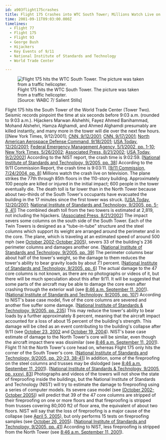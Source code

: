 ```yaml
---
id: a903flight175crashes
title: Flight 175 Crashes into WTC South Tower; Millions Watch Live on Television
time: 2001-09-11T09:03:00.000Z
timelines:
  - Flight 77
  - Flight 175
  - Flight 93
  - George Bush
  - Hijackers
  - Key Events of 9/11
  - National Institute of Standards and Technology
  - World Trade Center

---
```


<figure class="image">
  <img src="http://cdn.historycommons.org/images/events/289_flight175_high2050081722-9069.jpg" alt="Flight 175 hits the WTC South Tower. The picture was taken from a traffic helicopter." />
  <figcaption>Flight 175 hits the WTC South Tower. The picture was taken from a traffic helicopter.<br />[Source: WABC 7/ Salient Stills]</figcaption>
</figure>

Flight 175 hits the South Tower of the World Trade Center (Tower Two). Seismic records pinpoint the time at six seconds before 9:03 a.m. (rounded to 9:03 a.m.). Hijackers Marwan Alshehhi, Fayez Ahmed Banihammad, Mohand Alshehri, Hamza Alghamdi, and Ahmed Alghamdi presumably are killed instantly, and many more in the tower will die over the next few hours. [[New York Times, 9/12/2001]; [CNN, 9/12/2001][1]; [CNN, 9/17/2001][2]; [North American Aerospace Defense Command, 9/18/2001][3]; [USA Today, 12/20/2001][4]; [Federal Emergency Management Agency, 5/1/2002, pp. 1-10][5]; [New York Times, 5/26/2002][6]; [Associated Press, 8/21/2002][7]; [USA Today, 9/2/2002][8]] According to the NIST report, the crash time is 9:02:59. [[National Institute of Standards and Technology, 9/2005, pp. 38][9]] According to the 9/11 Commission Report, the crash time is 9:03:11. [[9/11 Commission, 7/24/2004, pp. 8][10]] Millions watch the crash live on television. The plane strikes the 77th through 85th floors in the 110-story building. Approximately 100 people are killed or injured in the initial impact; 600 people in the tower eventually die. The death toll is far lower than in the North Tower because about two-thirds of the South Tower's occupants have evacuated the building in the 17 minutes since the first tower was struck. [[USA Today, 12/20/2001][4]; [National Institute of Standards and Technology, 9/2005, pp. 5-9, 41][9]] The combined death toll from the two towers is estimated at 2,819, not including the hijackers. [[Associated Press, 8/21/2002][7]] The impact severs some columns on the south side of the South Tower. Each of the Twin Towers is designed as a "tube-in-tube" structure and the steel columns which support its weight are arranged around the perimeter and in the core. The plane, which is traveling at an estimated speed of around 500 mph (see [October 2002-October 2005](/timeline/#a1002speedindispute)), severs 33 of the building's 236 perimeter columns and damages another one. [[National Institute of Standards and Technology, 9/2005, pp. 39][9]] The perimeter columns bear about half of the tower's weight, so the damage to them reduces the tower's ability to bear gravity loads by about 7.1 percent. [[National Institute of Standards and Technology, 9/2005, pp. 6][9]] The actual damage to the 47 core columns is not known, as there are no photographs or videos of it, but there will be much speculation about this after 9/11. It will be suggested that some parts of the aircraft may be able to damage the core even after crashing through the exterior wall (see [8:46 a.m. September 11, 2001](/timeline/#a846flight11hits)). [[National Institute of Standards and Technology, 9/2005, pp. 107][9]] According to NIST's base case model, five of the core columns are severed and another five suffer some damage. [[National Institute of Standards & Technology, 9/2005, pp. 235][11]] This may reduce the tower's ability to bear loads by a further approximately 8 percent, meaning that the aircraft impact accounted for a loss of about 15 percent of the building's strength. This damage will be cited as an event contributing to the building's collapse after 9/11 (see [October 23, 2002](/timeline/#a102302silversteinstudy) and [October 19, 2004](/timeline/#a101904nisthypothesis)). NIST's base case estimate of damage to the North Tower's core will be similar, even though the aircraft impact there was dissimilar (see [8:46 a.m. September 11, 2001](/timeline/#a846flight11hits)). Flight 11 hit the North Tower's core head on, whereas Flight 175 only hits the corner of the South Tower's core. [[National Institute of Standards and Technology, 9/2005, pp. 20-23, 38-41][9]] In addition, some of the fireproofing on the steel columns and trusses may be dislodged (see [8:46 a.m. September 11, 2001](/timeline/#a846flight11hits)). [[National Institute of Standards & Technology, 9/2005, pp. xxxvi, 83][12]] Photographs and videos of the towers will not show the state of fireproofing inside the buildings, but the National Institute of Standards and Technology (NIST) will try to estimate the damage to fireproofing using a series of computer models. Its severe case model (see [(October 2002-October 2005)](/timeline/#a1002nistadjusts)) will predict that 39 of the 47 core columns are stripped of their fireproofing on one or more floors and that fireproofing is stripped from trusses covering 80,000 ft2 of floor area, the equivalent of about two floors. NIST will say that the loss of fireproofing is a major cause of the collapse (see [April 5, 2005](/timeline/#a040505nistfindings)), but only performs 15 tests on fireproofing samples (see [October 26, 2005](/timeline/#a102605fireproofingtests)). [[National Institute of Standards and Technology, 9/2005, pp. 41][9]] According to NIST, less fireproofing is stripped from the North Tower (see [8:46 a.m. September 11, 2001](/timeline/#a846flight11hits)). 

[1]: http://www.cnn.com/2001/US/09/11/chronology.attack/
[2]: http://www.cnn.com/2001/US/09/16/inv.hijack.warning/
[3]: https://web.archive.org/web/20030809155434/http:/www.norad.mil/index.cfm?fuseaction=home.news_rel_09_18_01
[4]: https://usatoday30.usatoday.com/news/sept11/2001/12/19/usatcov-wtcsurvival.htm
[5]: https://www.fema.gov/media-library/assets/documents/3544
[6]: https://www.nytimes.com/2002/05/26/nyregion/fighting-to-live-as-the-towers-died.html
[7]: https://web.archive.org/web/20021002112814/http://www.gomemphis.com/mca/america_at_war/article/0,1426,MCA_945_1340414,00.html
[8]: https://usatoday30.usatoday.com/news/sept11/2002-09-02-choices-usat_x.htm
[9]: https://ws680.nist.gov/publication/get_pdf.cfm?pub_id=909017
[10]: https://web.archive.org/web/20041020144854/http://www.decloah.com/mirrors/9-11/911_Report.txt
[11]: https://web.archive.org/web/20080422004614/http://wtc.nist.gov/NISTNCSTAR1-2.pdf
[12]: https://web.archive.org/web/20080422005032/http://wtc.nist.gov/NISTNCSTAR1-6A.pdf
